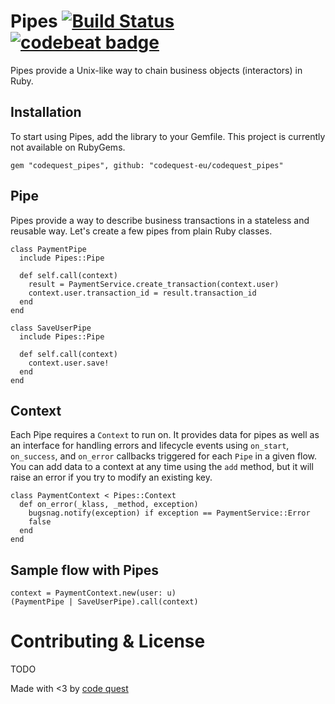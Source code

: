 # Pipes [![Build Status](https://travis-ci.org/codequest-eu/codequest_pipes.svg?branch=master)](https://travis-ci.org/codequest-eu/codequest_pipes) [![codebeat badge](https://codebeat.co/badges/73f1bb7f-516f-4fc5-b241-daea42c7badd)](https://codebeat.co/projects/codequest_pipes-master-ab1a7c5f-ad5f-425a-a0f0-e56e13a04876)

Pipes provide a Unix-like way to chain business objects (interactors) in Ruby.

## Installation

To start using Pipes, add the library to your Gemfile. This project is currently
not available on RubyGems.

```
gem "codequest_pipes", github: "codequest-eu/codequest_pipes"
```

## Pipe

Pipes provide a way to describe business transactions in a stateless
and reusable way. Let's create a few pipes from plain Ruby classes.

```
class PaymentPipe
  include Pipes::Pipe

  def self.call(context)
    result = PaymentService.create_transaction(context.user)
    context.user.transaction_id = result.transaction_id
  end
end
```

```
class SaveUserPipe
  include Pipes::Pipe

  def self.call(context)
    context.user.save!
  end
end
```

## Context

Each Pipe requires a `Context` to run on. It provides data for pipes as well as an
interface for handling errors and lifecycle events  using `on_start`, `on_success`,
and `on_error` callbacks triggered for each `Pipe` in a given flow.
You can add data to a context at any time using the `add` method,
but it will raise an error if you try to modify an existing key.

```
class PaymentContext < Pipes::Context
  def on_error(_klass, _method, exception)
    bugsnag.notify(exception) if exception == PaymentService::Error
    false
  end
end
```

## Sample flow with Pipes

```
context = PaymentContext.new(user: u)
(PaymentPipe | SaveUserPipe).call(context)
```

# Contributing & License

TODO

Made with <3 by [code quest](http://www.codequest.com)









